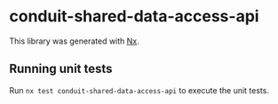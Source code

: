 # conduit-shared-data-access-api

This library was generated with [Nx](https://nx.dev).

## Running unit tests

Run `nx test conduit-shared-data-access-api` to execute the unit tests.
